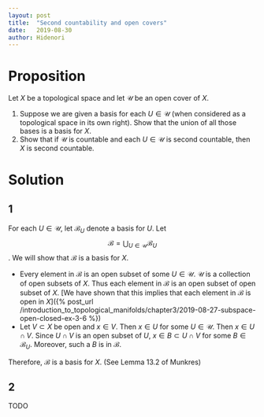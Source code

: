 ```yaml
---
layout: post
title:  "Second countability and open covers"
date:   2019-08-30
author: Hidenori
---
```


# Proposition
Let $X$ be a topological space and let $\mathscr{U}$ be an open cover of $X$.

1. Suppose we are given a basis for each $U \in \mathscr{U}$ (when considered as a topological space in its own right).
   Show that the union of all those bases is a basis for $X$.
1. Show that if $\mathscr{U}$ is countable and each $U \in \mathscr{U}$ is second countable, then $X$ is second countable.

# Solution
## 1
For each $U \in \mathscr{U}$, let $\mathcal{B}_U$ denote a basis for $U$.
Let $$\mathcal{B} = \bigcup_{U \in \mathscr{U}} \mathcal{B}_U$$.
We will show that $\mathcal{B}$ is a basis for $X$.

* Every element in $\mathcal{B}$ is an open subset of some $U \in \mathscr{U}$.
  $\mathscr{U}$ is a collection of open subsets of $X$.
  Thus each element in $\mathcal{B}$ is an open subset of open subset of $X$.
  [We have shown that this implies that each element in $\mathcal{B}$ is open in $X$]({% post_url /introduction_to_topological_manifolds/chapter3/2019-08-27-subspace-open-closed-ex-3-6 %})
* Let $V \subset X$ be open and $x \in V$.
  Then $x \in U$ for some $U \in \mathscr{U}$.
  Then $x \in U \cap V$.
  Since $U \cap V$ is an open subset of $U$, $x \in B \subset U \cap V$ for some $B \in \mathcal{B}_U$.
  Moreover, such a $B$ is in $\mathcal{B}$.

Therefore, $\mathcal{B}$ is a basis for $X$.
(See Lemma 13.2 of Munkres)

## 2
TODO
